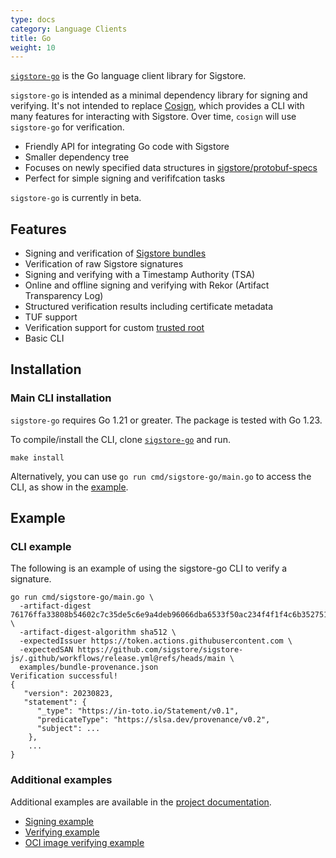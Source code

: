 ```yaml
---
type: docs
category: Language Clients
title: Go
weight: 10
---
```


[`sigstore-go`](https://pkg.go.dev/github.com/sigstore/sigstore-go) is the Go language client library for Sigstore.

`sigstore-go` is intended as a minimal dependency library for signing and verifying. It's not intended to replace [Cosign](../../cosign/signing/overview), which provides a CLI with many features for interacting with Sigstore. Over time, `cosign` will use `sigstore-go` for verification.

- Friendly API for integrating Go code with Sigstore
- Smaller dependency tree
- Focuses on newly specified data structures in [sigstore/protobuf-specs](https://github.com/sigstore/protobuf-specs)
- Perfect for simple signing and verififcation tasks

`sigstore-go` is currently in beta.

## Features

- Signing and verification of [Sigstore bundles](https://github.com/sigstore/protobuf-specs/blob/main/protos/sigstore_bundle.proto)
- Verification of raw Sigstore signatures
- Signing and verifying with a Timestamp Authority (TSA)
- Online and offline signing and verifying with Rekor (Artifact Transparency Log)
- Structured verification results including certificate metadata
- TUF support
- Verification support for custom [trusted root](https://github.com/sigstore/protobuf-specs/blob/main/protos/sigstore_trustroot.proto)
- Basic CLI

## Installation

### Main CLI installation

`sigstore-go` requires Go 1.21 or greater. The package is tested with Go 1.23.

To compile/install the CLI, clone [`sigstore-go`](https://github.com/sigstore/sigstore-go) and run.

```console
make install
```

Alternatively, you can use `go run cmd/sigstore-go/main.go` to access the CLI, as show in the [example](#cli-example).

## Example

### CLI example

The following is an example of using the sigstore-go CLI to verify a signature.

```console
go run cmd/sigstore-go/main.go \
  -artifact-digest 76176ffa33808b54602c7c35de5c6e9a4deb96066dba6533f50ac234f4f1f4c6b3527515dc17c06fbe2860030f410eee69ea20079bd3a2c6f3dcf3b329b10751 \
  -artifact-digest-algorithm sha512 \
  -expectedIssuer https://token.actions.githubusercontent.com \
  -expectedSAN https://github.com/sigstore/sigstore-js/.github/workflows/release.yml@refs/heads/main \
  examples/bundle-provenance.json
Verification successful!
{
   "version": 20230823,
   "statement": {
      "_type": "https://in-toto.io/Statement/v0.1",
      "predicateType": "https://slsa.dev/provenance/v0.2",
      "subject": ...
    },
    ...
}
```

### Additional examples

Additional examples are available in the [project documentation](https://github.com/sigstore/sigstore-go#sigstore-go).

- [Signing example](https://github.com/sigstore/sigstore-go/blob/main/docs/signing.md#examples)
- [Verifying example](https://github.com/sigstore/sigstore-go/blob/main/docs/verification.md#verification-using-sigstore-go)
- [OCI image verifying example](https://github.com/sigstore/sigstore-go/blob/main/docs/oci-image-verification.md#example-of-oci-image-verification-using-sigstore-go)
